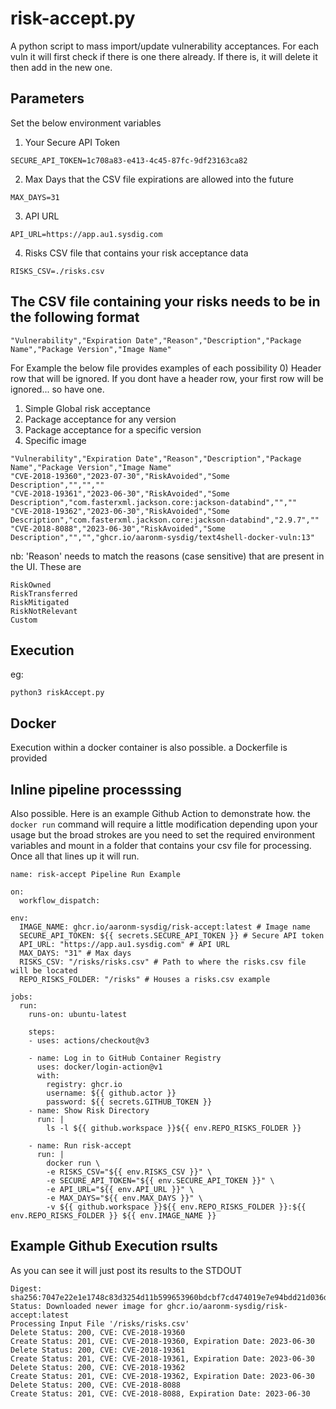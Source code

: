 # risk-accept.py
A python script to mass import/update vulnerability acceptances.  For each vuln it will first check if there is one there already.  If there is, it will delete it then add in the new one.

## Parameters
Set the below environment variables

1) Your Secure API Token
```
SECURE_API_TOKEN=1c708a83-e413-4c45-87fc-9df23163ca82
```
2) Max Days that the CSV file expirations are allowed into the future
```
MAX_DAYS=31
```
3) API URL
```
API_URL=https://app.au1.sysdig.com
```
4) Risks CSV file that contains your risk acceptance data
```
RISKS_CSV=./risks.csv
```

## The CSV file containing your risks needs to be in the following format
```
"Vulnerability","Expiration Date","Reason","Description","Package Name","Package Version","Image Name"
```
For Example the below file provides examples of each possibility
0) Header row that will be ignored.  If you dont have a header row, your first row will be ignored... so have one.
1) Simple Global risk acceptance
2) Package acceptance for any version
3) Package acceptance for a specific version
4) Specific image
```
"Vulnerability","Expiration Date","Reason","Description","Package Name","Package Version","Image Name"
"CVE-2018-19360","2023-07-30","RiskAvoided","Some Description","","",""
"CVE-2018-19361","2023-06-30","RiskAvoided","Some Description","com.fasterxml.jackson.core:jackson-databind","",""
"CVE-2018-19362","2023-06-30","RiskAvoided","Some Description","com.fasterxml.jackson.core:jackson-databind","2.9.7",""
"CVE-2018-8088","2023-06-30","RiskAvoided","Some Description","","","ghcr.io/aaronm-sysdig/text4shell-docker-vuln:13"
```
nb: 'Reason' needs to match the reasons (case sensitive) that are present in the UI.  These are
```
RiskOwned
RiskTransferred
RiskMitigated
RiskNotRelevant
Custom
```

## Execution
eg:
```
python3 riskAccept.py
```

## Docker
Execution within a docker container is also possible.  a Dockerfile is provided

## Inline pipeline processsing
Also possible.  Here is an example Github Action to demonstrate how.  the `docker run` command will require a little modification depending upon your usage but the broad strokes are you need to set the required environment variables and mount in a folder that contains your csv file for processing.  Once all that lines up it will run.

```
name: risk-accept Pipeline Run Example

on:
  workflow_dispatch:

env:
  IMAGE_NAME: ghcr.io/aaronm-sysdig/risk-accept:latest # Image name
  SECURE_API_TOKEN: ${{ secrets.SECURE_API_TOKEN }} # Secure API token
  API_URL: "https://app.au1.sysdig.com" # API URL
  MAX_DAYS: "31" # Max days
  RISKS_CSV: "/risks/risks.csv" # Path to where the risks.csv file will be located
  REPO_RISKS_FOLDER: "/risks" # Houses a risks.csv example
  
jobs:
  run:
    runs-on: ubuntu-latest

    steps:
    - uses: actions/checkout@v3
    
    - name: Log in to GitHub Container Registry
      uses: docker/login-action@v1
      with:
        registry: ghcr.io
        username: ${{ github.actor }}
        password: ${{ secrets.GITHUB_TOKEN }}
    - name: Show Risk Directory
      run: |
        ls -l ${{ github.workspace }}${{ env.REPO_RISKS_FOLDER }}

    - name: Run risk-accept
      run: |
        docker run \
        -e RISKS_CSV="${{ env.RISKS_CSV }}" \
        -e SECURE_API_TOKEN="${{ env.SECURE_API_TOKEN }}" \
        -e API_URL="${{ env.API_URL }}" \
        -e MAX_DAYS="${{ env.MAX_DAYS }}" \
        -v ${{ github.workspace }}${{ env.REPO_RISKS_FOLDER }}:${{ env.REPO_RISKS_FOLDER }} ${{ env.IMAGE_NAME }}
```
## Example Github Execution rsults
As you can see it will just post its results to the STDOUT

```
Digest: sha256:7047e22e1e1748c83d3254d11b599653960bdcbf7cd474019e7e94bdd21d036d
Status: Downloaded newer image for ghcr.io/aaronm-sysdig/risk-accept:latest
Processing Input File '/risks/risks.csv'
Delete Status: 200, CVE: CVE-2018-19360
Create Status: 201, CVE: CVE-2018-19360, Expiration Date: 2023-06-30
Delete Status: 200, CVE: CVE-2018-19361
Create Status: 201, CVE: CVE-2018-19361, Expiration Date: 2023-06-30
Delete Status: 200, CVE: CVE-2018-19362
Create Status: 201, CVE: CVE-2018-19362, Expiration Date: 2023-06-30
Delete Status: 200, CVE: CVE-2018-8088
Create Status: 201, CVE: CVE-2018-8088, Expiration Date: 2023-06-30
```
